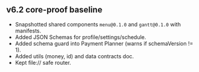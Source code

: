 ## v6.2 core-proof baseline
- Snapshotted shared components `menu@0.1.0` and `gantt@0.1.0` with manifests.
- Added JSON Schemas for profile/settings/schedule.
- Added schema guard into Payment Planner (warns if schemaVersion != 1).
- Added utils (money, id) and data contracts doc.
- Kept file:// safe router.
